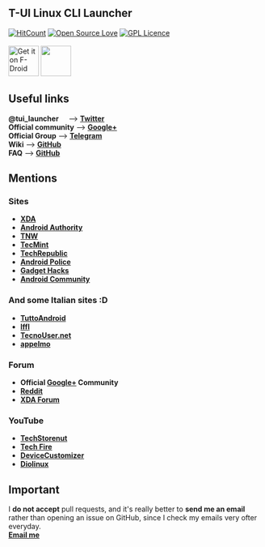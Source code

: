 ## T-UI Linux CLI Launcher

[![HitCount](http://hits.dwyl.io/Andre1299/TUI-ConsoleLauncher.svg)](http://hits.dwyl.io/Andre1299/TUI-ConsoleLauncher)
[![Open Source Love](https://badges.frapsoft.com/os/v2/open-source.png?v=103)](https://github.com/ellerbrock/open-source-badges/)
[![GPL Licence](https://badges.frapsoft.com/os/gpl/gpl.svg?v=103)](https://opensource.org/licenses/GPL-3.0/)
<br><br>
[<img src="https://f-droid.org/badge/get-it-on.png" alt="Get it on F-Droid" height="60">](https://f-droid.org/app/ohi.andre.consolelauncher)
<a href="https://play.google.com/store/apps/details?id=ohi.andre.consolelauncher"><img src="https://play.google.com/intl/en_us/badges/images/generic/en_badge_web_generic.png" height="60"></a>

## Useful links

**@tui_launcher**&nbsp;&nbsp;&nbsp;&nbsp;&nbsp;--> **[Twitter](https://twitter.com/tui_launcher)**<br>
**Official community**  --> **[Google+](https://plus.google.com/communities/103936578623101446195)**<br>
**Official Group**      --> **[Telegram](https://t.me/tuilauncher)**<br>
**Wiki**                --> **[GitHub](https://github.com/Andre1299/TUI-ConsoleLauncher/wiki)**<br>
**FAQ**                 --> **[GitHub](https://github.com/Andre1299/TUI-ConsoleLauncher/wiki/FAQ)**

## Mentions

### Sites

- **[XDA](https://www.xda-developers.com/linux-cli-launcher-transforms-your-home-screen-into-a-terminal/)**
- **[Android Authority](http://www.androidauthority.com/linux-cli-launcher-turns-homepage-linux-command-line-interface-767431/)**
- **[TNW](https://thenextweb.com/apps/2017/04/25/android-linux-command-line-app/#.tnw_uNeJFWfn)**
- **[TecMint](https://www.tecmint.com/t-ui-launcher-turns-android-device-into-linux-cli/)**
- **[TechRepublic](https://www.google.it/search?q=techrepublic+linux+cli&oq=techrepublic+linux+cli&aqs=chrome..69i57.3092j0j4&sourceid=chrome&ie=UTF-8)**
- **[Android Police](http://www.androidpolice.com/2017/05/01/linux-cli-launcher-turns-android-phones-launcher-linux-terminal-not/)**
- **[Gadget Hacks](https://android.gadgethacks.com/how-to/linux-style-launcher-turns-your-home-screen-into-command-prompt-0177326/)**
- **[Android Community](https://androidcommunity.com/linux-cli-launcher-gives-you-old-school-command-line-feels-20170502/)**

### And some Italian sites :D

- **[TuttoAndroid](https://www.tuttoandroid.net/android/con-linux-cli-launcher-utilizzerete-il-vostro-smartphone-con-la-linea-dei-comandi-473233/)**
- **[lffl](https://www.lffl.org/2017/05/linux-cli-launcher.html)**
- **[TecnoUser.net](https://tecnouser.net/trasforma-lo-smartphone-in-un-terminale-linux-con-cli-launcher/)**
- **[appelmo](http://www.appelmo.com/2017/06/02/migliori-launcher-italiani-android-launcher-friday/)**

### Forum

- **Official [Google+](https://plus.google.com/communities/103936578623101446195) Community**
- **[Reddit](https://www.reddit.com/r/Android/comments/67avj4/do_you_like_linux_do_you_like_the_command_line/)**
- **[XDA Forum](https://forum.xda-developers.com/android/apps-games/t-ui-terminal-console-launcher-t3146288)**

### YouTube

- **[TechStorenut](https://youtu.be/nBoXrTkS1iE?t=1m5s)**
- **[Tech Fire](https://www.youtube.com/watch?v=4iqzCnp2GU4&list=PLrQUyuFabC5MeCFCBZdJ5u6SgXcrCgF5B&index=18)**
- **[DeviceCustomizer](https://youtu.be/sahFlOQA8fQ?t=1m25s)**
- **[Diolinux](https://www.youtube.com/watch?v=5Q1gveqY4hg&t=197s)**

## Important
I **do not accept** pull requests, and it's really better to **send me an email** rather than opening an issue on GitHub, since I check my emails very ofter everyday.<br>
**[Email me](mailto:andreuzzi.francesco@gmail.com)**
